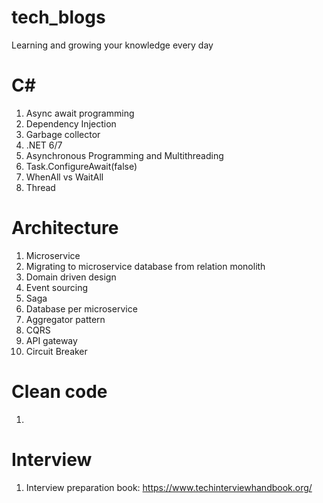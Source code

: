 # tech_blogs
Learning and growing your knowledge every day

# C#
1. Async await programming
2. Dependency Injection
3. Garbage collector 
4. .NET 6/7
5. Asynchronous Programming and Multithreading
6. Task.ConfigureAwait(false)
7. WhenAll vs WaitAll
8. Thread


# Architecture
1. Microservice
2. Migrating to microservice database from relation monolith
3. Domain driven design
4. Event sourcing
5. Saga
6. Database per microservice
7. Aggregator pattern
8. CQRS
9. API gateway
10. Circuit Breaker

# Clean code
1. 


# Interview
1. Interview preparation book: https://www.techinterviewhandbook.org/
